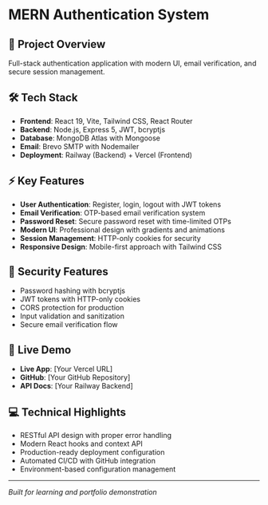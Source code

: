 # MERN Authentication System

## 🎯 Project Overview

Full-stack authentication application with modern UI, email verification, and secure session management.

## 🛠 Tech Stack

- **Frontend**: React 19, Vite, Tailwind CSS, React Router
- **Backend**: Node.js, Express 5, JWT, bcryptjs
- **Database**: MongoDB Atlas with Mongoose
- **Email**: Brevo SMTP with Nodemailer
- **Deployment**: Railway (Backend) + Vercel (Frontend)

## ⚡ Key Features

- **User Authentication**: Register, login, logout with JWT tokens
- **Email Verification**: OTP-based email verification system
- **Password Reset**: Secure password reset with time-limited OTPs
- **Modern UI**: Professional design with gradients and animations
- **Session Management**: HTTP-only cookies for security
- **Responsive Design**: Mobile-first approach with Tailwind CSS

## 🔐 Security Features

- Password hashing with bcryptjs
- JWT tokens with HTTP-only cookies
- CORS protection for production
- Input validation and sanitization
- Secure email verification flow

## 🚀 Live Demo

- **Live App**: [Your Vercel URL]
- **GitHub**: [Your GitHub Repository]
- **API Docs**: [Your Railway Backend]

## 💻 Technical Highlights

- RESTful API design with proper error handling
- Modern React hooks and context API
- Production-ready deployment configuration
- Automated CI/CD with GitHub integration
- Environment-based configuration management

---

_Built for learning and portfolio demonstration_
